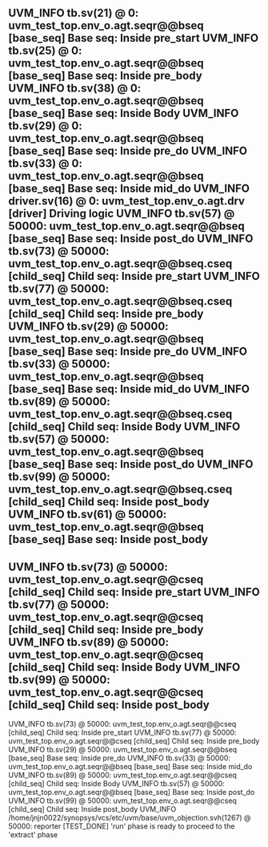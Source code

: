 UVM_INFO tb.sv(21) @ 0: uvm_test_top.env_o.agt.seqr@@bseq [base_seq] Base seq: Inside pre_start
UVM_INFO tb.sv(25) @ 0: uvm_test_top.env_o.agt.seqr@@bseq [base_seq] Base seq: Inside pre_body
UVM_INFO tb.sv(38) @ 0: uvm_test_top.env_o.agt.seqr@@bseq [base_seq] Base seq: Inside Body
UVM_INFO tb.sv(29) @ 0: uvm_test_top.env_o.agt.seqr@@bseq [base_seq] Base seq: Inside pre_do
UVM_INFO tb.sv(33) @ 0: uvm_test_top.env_o.agt.seqr@@bseq [base_seq] Base seq: Inside mid_do
UVM_INFO driver.sv(16) @ 0: uvm_test_top.env_o.agt.drv [driver] Driving logic
UVM_INFO tb.sv(57) @ 50000: uvm_test_top.env_o.agt.seqr@@bseq [base_seq] Base seq: Inside post_do
UVM_INFO tb.sv(73) @ 50000: uvm_test_top.env_o.agt.seqr@@bseq.cseq [child_seq] Child seq: Inside pre_start
UVM_INFO tb.sv(77) @ 50000: uvm_test_top.env_o.agt.seqr@@bseq.cseq [child_seq] Child seq: Inside pre_body
UVM_INFO tb.sv(29) @ 50000: uvm_test_top.env_o.agt.seqr@@bseq [base_seq] Base seq: Inside pre_do
UVM_INFO tb.sv(33) @ 50000: uvm_test_top.env_o.agt.seqr@@bseq [base_seq] Base seq: Inside mid_do
UVM_INFO tb.sv(89) @ 50000: uvm_test_top.env_o.agt.seqr@@bseq.cseq [child_seq] Child seq: Inside Body
UVM_INFO tb.sv(57) @ 50000: uvm_test_top.env_o.agt.seqr@@bseq [base_seq] Base seq: Inside post_do
UVM_INFO tb.sv(99) @ 50000: uvm_test_top.env_o.agt.seqr@@bseq.cseq [child_seq] Child seq: Inside post_body
UVM_INFO tb.sv(61) @ 50000: uvm_test_top.env_o.agt.seqr@@bseq [base_seq] Base seq: Inside post_body
-----------------------------------------------------------------------------------
UVM_INFO tb.sv(73) @ 50000: uvm_test_top.env_o.agt.seqr@@cseq [child_seq] Child seq: Inside pre_start
UVM_INFO tb.sv(77) @ 50000: uvm_test_top.env_o.agt.seqr@@cseq [child_seq] Child seq: Inside pre_body
UVM_INFO tb.sv(89) @ 50000: uvm_test_top.env_o.agt.seqr@@cseq [child_seq] Child seq: Inside Body
UVM_INFO tb.sv(99) @ 50000: uvm_test_top.env_o.agt.seqr@@cseq [child_seq] Child seq: Inside post_body
-----------------------------------------------------------------------------------
UVM_INFO tb.sv(73) @ 50000: uvm_test_top.env_o.agt.seqr@@cseq [child_seq] Child seq: Inside pre_start
UVM_INFO tb.sv(77) @ 50000: uvm_test_top.env_o.agt.seqr@@cseq [child_seq] Child seq: Inside pre_body
UVM_INFO tb.sv(29) @ 50000: uvm_test_top.env_o.agt.seqr@@bseq [base_seq] Base seq: Inside pre_do
UVM_INFO tb.sv(33) @ 50000: uvm_test_top.env_o.agt.seqr@@bseq [base_seq] Base seq: Inside mid_do
UVM_INFO tb.sv(89) @ 50000: uvm_test_top.env_o.agt.seqr@@cseq [child_seq] Child seq: Inside Body
UVM_INFO tb.sv(57) @ 50000: uvm_test_top.env_o.agt.seqr@@bseq [base_seq] Base seq: Inside post_do
UVM_INFO tb.sv(99) @ 50000: uvm_test_top.env_o.agt.seqr@@cseq [child_seq] Child seq: Inside post_body
UVM_INFO /home/jnjn0022/synopsys/vcs/etc/uvm/base/uvm_objection.svh(1267) @ 50000: reporter [TEST_DONE] 'run' phase is ready to proceed to the 'extract' phase
